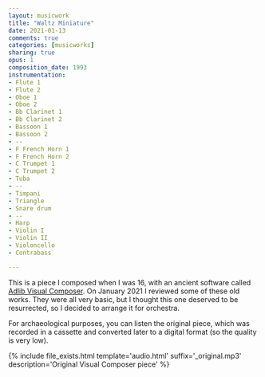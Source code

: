 ```yaml
---
layout: musicwork
title: "Waltz Miniature"
date: 2021-01-13
comments: true
categories: [musicworks]
sharing: true
opus: 1
composition_date: 1993
instrumentation:
- Flute 1
- Flute 2
- Oboe 1
- Oboe 2
- Bb Clarinet 1
- Bb Clarinet 2
- Bassoon 1
- Bassoon 2
- --
- F French Horn 1
- F French Horn 2
- C Trumpet 1
- C Trumpet 2
- Tuba
- --
- Timpani
- Triangle
- Snare drum
- --
- Harp
- Violin I
- Violin II
- Violoncello
- Contrabass

---
```

This is a piece I composed when I was 16, with an ancient software called [Adlib Visual Composer](https://archive.org/details/AdLibVisualComposerV1.51). On January 2021 I reviewed some of these old works. They were all very basic, but I thought this one deserved to be resurrected, so I decided to arrange it for orchestra.

For archaeological purposes, you can listen the original piece, which was recorded in a cassette and converted later to a digital format (so the quality is very low).

{% include file_exists.html template='audio.html' suffix='_original.mp3' description='Original Visual Composer piece' %}
